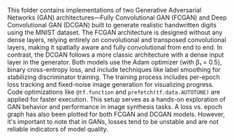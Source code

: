 This folder contains implementations of two Generative Adversarial Networks (GAN) architectures—Fully Convolutional GAN (FCGAN) and Deep Convolutional GAN (DCGAN) built to generate realistic handwritten digits using the MNIST dataset. The FCGAN architecture is designed without any dense layers, relying entirely on convolutional and transposed convolutional layers, making it spatially aware and fully convolutional from end to end. In contrast, the DCGAN follows a more classic architecture with a dense input layer in the generator. Both models use the Adam optimizer (with β₁ = 0.5), binary cross-entropy loss, and include techniques like label smoothing for stabilizing discriminator training. The training process includes per-epoch loss tracking and fixed-noise image generation for visualizing progress. Code optimizations like `@tf.function` and `prefetch(tf.data.AUTOTUNE)` are applied for faster execution. This setup serves as a hands-on exploration of GAN behavior and performance in image synthesis tasks.
A loss vs. epoch graph has also been plotted for both FCGAN and DCGAN models. However, it's important to note that in GANs, losses tend to be unstable and are not reliable indicators of model quality. 
